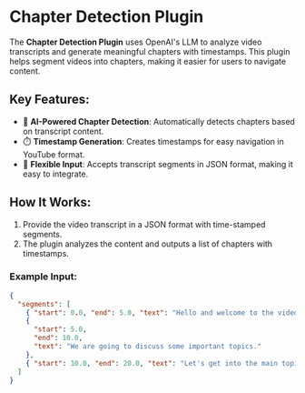 # Chapter Detection Plugin

The **Chapter Detection Plugin** uses OpenAI's LLM to analyze video transcripts and generate meaningful chapters with timestamps. This plugin helps segment videos into chapters, making it easier for users to navigate content.

## Key Features:

- 🧠 **AI-Powered Chapter Detection**: Automatically detects chapters based on transcript content.
- ⏱️ **Timestamp Generation**: Creates timestamps for easy navigation in YouTube format.
- 📁 **Flexible Input**: Accepts transcript segments in JSON format, making it easy to integrate.

## How It Works:

1. Provide the video transcript in a JSON format with time-stamped segments.
2. The plugin analyzes the content and outputs a list of chapters with timestamps.

### Example Input:

```json
{
  "segments": [
    { "start": 0.0, "end": 5.0, "text": "Hello and welcome to the video." },
    {
      "start": 5.0,
      "end": 10.0,
      "text": "We are going to discuss some important topics."
    },
    { "start": 10.0, "end": 20.0, "text": "Let's get into the main topic now." }
  ]
}
```
